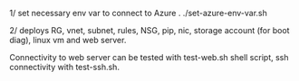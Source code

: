 1/ set necessary env var to connect to Azure . ./set-azure-env-var.sh 

2/ deploys RG, vnet, subnet, rules, NSG, pip, nic, storage account (for boot diag), linux vm and web server. 

Connectivity to web server can be tested with test-web.sh shell script, ssh connectivity with test-ssh.sh. 
